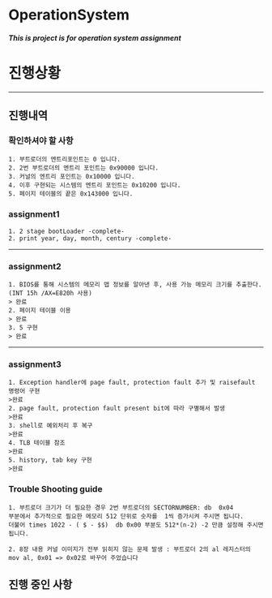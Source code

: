 OperationSystem
===========

##### This is project is for operation system assignment

# 진행상황
-------
## 진행내역

### 확인하셔야 할 사항
```
1. 부트로더의 엔트리포인트는 0 입니다.
2. 2번 부트로더의 엔트리 포인트는 0x90000 입니다.
3. 커널의 엔트리 포인트는 0x10000 입니다.
4. 이후 구현되는 시스템의 엔트리 포인트는 0x10200 입니다.
5. 페이지 테이블의 끝은 0x143000 입니다.
```

### assignment1
```
1. 2 stage bootLoader -complete-
2. print year, day, month, century -complete-
```
---------------------

### assignment2
```
1. BIOS를 통해 시스템의 메모리 맵 정보를 알아낸 후, 사용 가능 메모리 크기를 추출한다. (INT 15h /AX=E820h 사용)
> 완료
2. 페이지 테이블 이용 
> 완료
3. 5 구현
> 완료
```
------------------

### assignment3 
```
1. Exception handler에 page fault, protection fault 추가 및 raisefault 명령어 구현
>완료
2. page fault, protection fault present bit에 따라 구별해서 발생
>완료
3. shell로 예외처리 후 복구
>완료
4. TLB 테이블 참조
>완료
5. history, tab key 구현
>완료
```

### Trouble Shooting guide 
```
1. 부트로더 크기가 더 필요한 경우 2번 부트로더의 SECTORNUMBER:	db	0x04 
부분에서 추가적으로 필요한 메모리 512 단위로 숫자를  1씩 증가시켜 주시면 됩니다.
더불어 times 1022 - ( $ - $$)	db 0x00 부분도 512*(n-2) -2 만큼 설정해 주시면 됩니다.

2. 8장 내용 커널 이미지가 전부 읽히지 않는 문제 발생 : 부트로더 2의 al 레지스터의 mov al, 0x01 => 0x02로 바꾸어 주었습니다

```
## 진행 중인 사항

